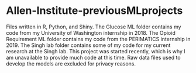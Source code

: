 # Allen-Institute-previousMLprojects
Files written in R, Python, and Shiny. The Glucose ML folder contains my code from my University of Washington internship in 2018. The Opioid Requirement ML folder contains my code from the PERIMATICS internship in 2019. The Singh lab folder contains some of my code for my current research at the Singh lab. This project was started recently, which is why I am unavailable to provide much code at this time.
Raw data files used to develop the models are excluded for privacy reasons. 
